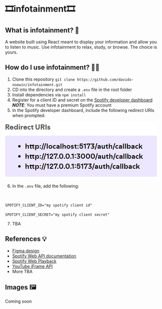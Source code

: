 # 🎞️infotainment🎞️
## What is infotainment? 🤔
A website built using React meant to display your information and allow you to listen to music. Use infotainment to relax, study, or browse. The choice is yours.
## How do I use infotainment? 🐱‍💻
1. Clone this repository `git clone https://github.com/davido-noowin/infotainment.git`
2. CD into the directory and create a `.env` file in the root folder
3. Install dependencies via `npm install`
4. Register for a client ID and secret on the [Spotify developer dashboard](https://developer.spotify.com/dashboard) **_NOTE_**: You must have a premium Spotify account
5. In the Spotify developer dashboard, include the following redirect URIs when prompted:
<img src="./images/redirectURIs.PNG"/>

6. In the `.env` file, add the following: 
<br />

`SPOTIFY_CLIENT_ID="my spotify client id"`
<br />

`SPOTIFY_CLIENT_SECRET="my spotify client secret"` 

7. TBA

## References 💡
* [Figma design](https://www.figma.com/design/8GSl8ELzVrjUhudOh2S0vL/infotainment?node-id=6-6&t=3T6RfQAnLcjKlcF4-1)
* [Spotify Web API documentation](https://developer.spotify.com/documentation/web-api)
* [Spotify Web Playback](https://developer.spotify.com/documentation/web-playback-sdk)
* [YouTube iFrame API](https://developers.google.com/youtube/iframe_api_reference)
* More TBA
## Images 🖼️
Coming soon